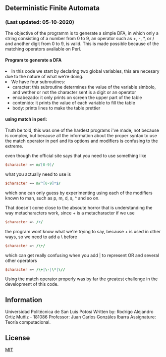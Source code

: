 ## Deterministic Finite Automata
### (Last updated: 05-10-2020)
The objective of the programm is to generate a simple DFA, in which only a string consisting of a number from 0 to 9, an operator such as +, -, *, or / and another digit from 0 to 9, is valid. This is made possible because of the matching operators avaliable on Perl.


#### Program to generate a DFA 
  <li>In this code we start by declaring two global variables, this are necesary due to the nature of what we're doing.</li>
  <li>We have four subroutines: 
	<ul> <li>caracter: this subroutine determines the value of the variable simbolo, and wether or not the character sent is a digit or an operator</li>
		<li> encabezado: it only prints on screen the upper part of the table</li>
		<li> contenido: it prints the value of each variable to fill the table</li>
		<li> body: prints lines to make the table prettier</li>
	</ul>
  </li>  
  

#### using match in perl:

Truth be told, this was one of the hardest programs i've made, not because is complex, but because all the information about the proper syntax to use the match operator in perl and its options and modifiers is confusing to the extreme. 

even though the official site says that you need to use something like
```perl
$character =~ m/[0-9]/
```

what you actually need to use is 

```perl
$character =~ m/^[0-9]*$/
```
which one can only guess by experimenting using each of the modifiers known to man, such as p, m, d, s, ^ and so on.

That doesn't come close to the absoute horror that is understanding the way metacharacters work, since + is a metacharacter if we use 
```perl
$character =~ /+/
```
the program wont know what we're trying to say, because + is used in other ways, so we need to add a \ before
```perl
$character =~ /\+/
```
which can get really confusing when you add | to represent OR and several other operators
```perl
$character =~ /\+|\-|\*|\//
```

Using the match operator properly was by far the greatest challenge in the development of this code.



## Information

Universidad Politécnica de San Luis Potosí
Written by: Rodrigo Alejandro Ortiz Muñiz - 181086
Professor: Juan Carlos Gonzáles Ibarra
Assignature: Teoría computacional.


## License
[MIT](https://choosealicense.com/licenses/mit/)